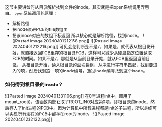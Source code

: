 这节主要讲如何从目录解析找到文件的inode。其实就是把open系统调用弄明白。
`open`系统调用的原理：
* 解析路径
* 把inode读进PCB的file数组里
* 把该inode对应的数组下标返回
所以核心就是解析路径，找到inode。
![[Pasted image 20240401212156.png]]
![[Pasted image 20240401212216.png]]
可见会先判断是不是`/`，如果是，就代表从根目录开始，就直接返回PCB里存的根目录FCB，这样可以减少从硬盘指定位置读取FCB的时间。如果不是`/`，那就是从当前目录开始，就从PCB里返回当前目录。
从根目录开始，读入根目录的盘块数组，从中进行字符串匹配，找到要进入的项，然后找到这一项的inode编号，通过inode编号找到这个inode。
### 如何得到根目录的inode？
![[Pasted image 20240401231106.png]]
在0号进程init中，调用了mount_root()，该函数内部获取了ROOT_INO对应第0项，即根目录的inode。然后存入了init进程的PCB中。因为计算机中所有进程都是init的子进程，所以最终可以实现所有进程的PCB中都存在root的inode。
![[Pasted image 20240401232132.png]]


